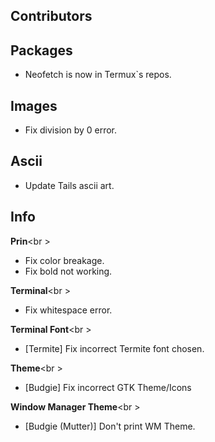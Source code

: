 ## Contributors


## Packages

- Neofetch is now in Termux`s repos.


## Images

- Fix division by 0 error.


## Ascii

- Update Tails ascii art.


## Info

**Prin**<br \>

- Fix color breakage.
- Fix bold not working.


**Terminal**<br \>

- Fix whitespace error.


**Terminal Font**<br \>

- [Termite] Fix incorrect Termite font chosen.


**Theme**<br \>

- [Budgie] Fix incorrect GTK Theme/Icons


**Window Manager Theme**<br \>

- [Budgie (Mutter)] Don't print WM Theme.
